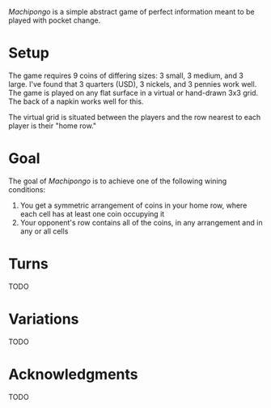 *Machipongo* is a simple abstract game of perfect information meant to be played with pocket change.

Setup
=====

The game requires 9 coins of differing sizes: 3 small, 3 medium, and 3 large. I've found that 3 quarters (USD), 3 nickels, and 3 pennies work well.  The game is played on any flat surface in a virtual or hand-drawn 3x3 grid.  The back of a napkin works well for this.

The virtual grid is situated between the players and the row nearest to each player is their "home row."

Goal
====

The goal of *Machipongo* is to achieve one of the following wining conditions:

 1. You get a symmetric arrangement of coins in your home 
    row, where each cell has at least one coin occupying it
 2. Your opponent's row contains all of the coins, in any
    arrangement and in any or all cells



Turns
=====

TODO

Variations
==========

TODO

Acknowledgments
===============

TODO